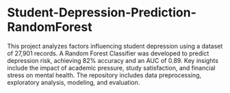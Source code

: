 # Student-Depression-Prediction-RandomForest
 This project analyzes factors influencing student depression using a dataset of 27,901 records. A Random Forest Classifier was developed to predict depression risk, achieving 82% accuracy and an AUC of 0.89. Key insights include the impact of academic pressure, study satisfaction, and financial stress on mental health. The repository includes data preprocessing, exploratory analysis, modeling, and evaluation.
